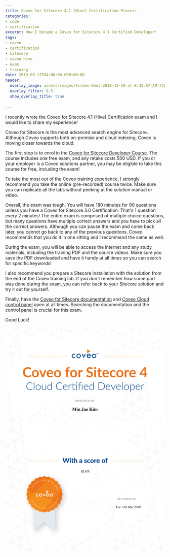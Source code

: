 ```yaml
---
title: Coveo for Sitecore 4.1 (Hive) Certification Process
categories:
- code
- certification
excerpt: How I became a Coveo for Sitecore 4.1 Certified Developer!
tags:
- coveo
- certification
- sitecore
- coveo hive
- exam
- training
date: 2019-03-12T04:00:00.000+00:00
header:
  overlay_image: assets/images/Screen-Shot-2018-12-19-at-8.43.57-AM-720x430.png
  overlay_filter: 0.5
  show_overlay_title: true

---
```

I recently wrote the Coveo for Sitecore 4.1 (Hive) Certification exam and I would like to share my experience!

Coveo for Sitecore is the most advanced search engine for Sitecore. Although Coveo supports both on-premise and cloud indexing, Coveo is moving closer towards the cloud.

The first step is to enrol in the [Coveo for Sitecore Developer Course](https://academy.coveo.com/series/coveo-for-sitecore-administrator-learning-path/coveo-for-sitecore-developer). The course includes one free exam, and any retake costs 500 USD. If you or your employer is a Coveo solutions partner, you may be eligible to take this course for free, including the exam!

To take the most out of the Coveo training experience, I strongly recommend you take the online (pre-recorded) course twice. Make sure you can replicate all the labs without peeking at the solution manual or video.

Overall, the exam was tough. You will have 180 minutes for 90 questions unless you have a Coveo for Sitecore 3.0 Certification. That's 1 question every 2 minutes! The entire exam is comprised of multiple choice questions, but many questions have multiple correct answers and you have to pick all the correct answers. Although you can pause the exam and come back later, you cannot go back to any of the previous questions. Coveo recommends that you do it in one sitting and I recommend the same as well.

During the exam, you will be able to access the internet and any study materials, including the training PDF and the course videos. Make sure you save the PDF downloaded and have it handy at all times so you can search for specific keywords!

I also recommend you prepare a Sitecore installation with the solution from the end of the Coveo training lab. If you don't remember how some part was done during the exam, you can refer back to your Sitecore solution and try it out for yourself.

Finally, have the [Coveo for Sitecore documentation](https://docs.coveo.com/en/2709/root/coveo-for-sitecore-documentation) and [Coveo Cloud control panel](https://www.coveo.com/en/login) open at all times. Searching the documentation and the control panel is crucial for this exam.

Good Luck!

![](/assets/images/Coveo_Min-Jae-Kim.jpg)